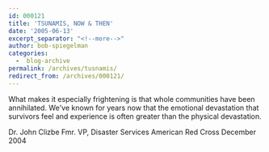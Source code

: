 ```yaml
---
id: 000121
title: 'TSUNAMIS, NOW & THEN'
date: '2005-06-13'
excerpt_separator: "<!--more-->"
author: bob-spiegelman
categories:
  -  blog-archive
permalink: /archives/tusnamis/
redirect_from: /archives/000121/
---
```


What makes it especially frightening is that whole communities have been annihilated. We've known for years now that the emotional devastation that survivors feel and experience is often greater than the physical devastation.

Dr. John Clizbe
Fmr. VP, Disaster Services
American Red Cross
December 2004
